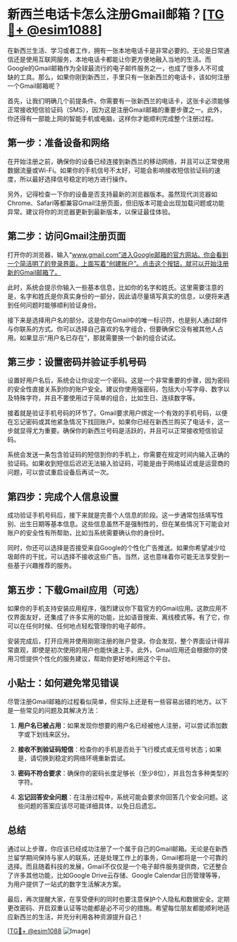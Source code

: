 # 新西兰电话卡怎么注册Gmail邮箱？[[TG💪+ @esim1088](https://t.me/s/esim1088)]

在新西兰生活、学习或者工作，拥有一张本地电话卡是非常必要的。无论是日常通信还是使用互联网服务，本地电话卡都能让你更方便地融入当地的生活。而Google的Gmail邮箱作为全球最流行的电子邮件服务之一，也成了很多人不可或缺的工具。那么，如果你刚到新西兰，手里只有一张新西兰的电话卡，该如何注册一个Gmail邮箱呢？

首先，让我们明确几个前提条件。你需要有一张新西兰的电话卡，这张卡必须能够正常接收短信验证码（SMS），因为这是注册Gmail邮箱的重要步骤之一。此外，你还得有一部能上网的智能手机或电脑，这样你才能顺利完成整个注册过程。

## 第一步：准备设备和网络

在开始注册之前，确保你的设备已经连接到新西兰的移动网络，并且可以正常使用数据流量或Wi-Fi。如果你的手机信号不太好，可能会影响接收短信验证码的速度，所以最好选择信号稳定的地方进行操作。

另外，记得检查一下你的设备是否支持最新的浏览器版本。虽然现代浏览器如Chrome、Safari等都兼容Gmail注册页面，但旧版本可能会出现加载问题或功能异常。建议将你的浏览器更新到最新版本，以保证最佳体验。

## 第二步：访问Gmail注册页面

打开你的浏览器，输入“www.gmail.com”进入Google邮箱的官方网站。你会看到一个简洁明了的登录界面，上面写着“创建账户”。点击这个按钮，就可以开始注册新的Gmail邮箱了。

此时，系统会提示你输入一些基本信息，比如你的名字和姓氏。这里需要注意的是，名字和姓氏是你真实身份的一部分，因此请尽量填写真实的信息，以便将来遇到任何问题时能够顺利验证身份。

接下来是选择用户名的部分。这是你在Gmail中的唯一标识符，也是别人通过邮件与你联系的方式。你可以选择自己喜欢的名字组合，但要确保它没有被其他人占用。如果显示“用户名已存在”，那就需要换一个新的组合试试。

## 第三步：设置密码并验证手机号码

设置好用户名后，系统会让你设定一个密码。这是一个非常重要的步骤，因为密码的安全性直接关系到你的账户安全。建议你使用强密码，包括大小写字母、数字以及特殊字符，并且不要使用过于简单的组合，比如生日、连续数字等。

接着就是验证手机号码的环节了。Gmail要求用户绑定一个有效的手机号码，以便在忘记密码或其他紧急情况下找回账户。如果你已经在新西兰购买了电话卡，这一步就显得尤为重要。确保你的新西兰号码是活跃的，并且可以正常接收短信验证码。

系统会发送一条包含验证码的短信到你的手机上，你需要在规定时间内输入正确的验证码。如果收到短信后迟迟无法输入验证码，可能是由于网络延迟或是运营商的问题，可以尝试重启设备后再试一次。

## 第四步：完成个人信息设置

成功验证手机号码后，接下来就是完善个人信息的阶段。这一步通常包括填写性别、出生日期等基本信息。这些信息虽然不是强制性的，但在某些情况下可能会对账户的安全性有所帮助，比如当系统需要确认你的身份时。

同时，你还可以选择是否接受来自Google的个性化广告推送。如果你希望减少垃圾邮件的干扰，可以选择不接收这些广告。当然，这也意味着你可能无法享受到一些基于兴趣推荐的服务。

## 第五步：下载Gmail应用（可选）

如果你的手机支持安装应用程序，强烈建议你下载官方的Gmail应用。这款应用不仅界面友好，还集成了许多实用的功能，比如语音搜索、离线模式等。有了它，你可以在任何时候、任何地点轻松管理你的电子邮件。

安装完成后，打开应用并使用刚刚注册的账户登录。你会发现，整个界面设计得非常直观，即使是初次使用的用户也能快速上手。此外，Gmail应用还会根据你的使用习惯提供个性化的服务建议，帮助你更好地利用这个平台。

## 小贴士：如何避免常见错误

尽管注册Gmail邮箱的过程看似简单，但实际上还是有一些容易出错的地方。以下是一些常见的问题及其解决方法：

1. **用户名已被占用**：如果发现你想要的用户名已经被他人注册，可以尝试添加数字或下划线来区分。
   
2. **接收不到验证码短信**：检查你的手机是否处于飞行模式或无信号状态；如果是，请切换到稳定的网络环境重新尝试。

3. **密码不符合要求**：确保你的密码长度足够长（至少8位），并且包含多种类型的字符。

4. **忘记回答安全问题**：在注册过程中，系统可能会要求你回答几个安全问题。这些问题的答案应该尽可能详细具体，以免日后遗忘。

## 总结

通过以上步骤，你应该已经成功注册了一个属于自己的Gmail邮箱。无论是在新西兰留学期间保持与家人的联系，还是处理工作上的事务，Gmail都将是一个可靠的选择。而且随着科技的发展，Gmail不仅仅是一个电子邮件服务提供商，它还整合了许多其他功能，比如Google Drive云存储、Google Calendar日历管理等等，为用户提供了一站式的数字生活解决方案。

最后，再次提醒大家，在享受便利的同时也要注意保护个人隐私和数据安全。定期更改密码、开启双重认证等功能都是必不可少的措施。希望每位朋友都能顺利地适应新西兰的生活，并充分利用各种资源提升自己！

[[TG💪+ @esim1088](https://t.me/s/esim1088) ![Image](https://i.postimg.cc/4NQfJmqS/Snipaste-2025-05-13-00-14-12.png)]